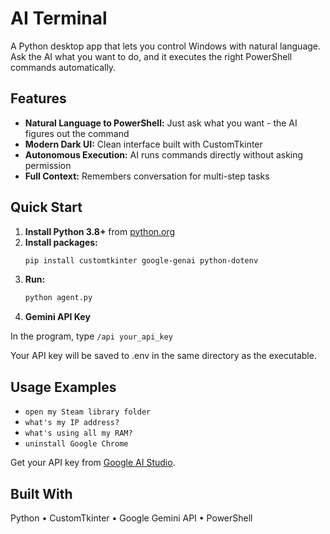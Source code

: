 # AI Terminal
A Python desktop app that lets you control Windows with natural language. Ask the AI what you want to do, and it executes the right PowerShell commands automatically.

## Features
* **Natural Language to PowerShell:** Just ask what you want - the AI figures out the command
* **Modern Dark UI:** Clean interface built with CustomTkinter
* **Autonomous Execution:** AI runs commands directly without asking permission
* **Full Context:** Remembers conversation for multi-step tasks

## Quick Start
1. **Install Python 3.8+** from [python.org](https://www.python.org/downloads/)
2. **Install packages:**
   ```bash
   pip install customtkinter google-genai python-dotenv
   ```
3. **Run:**
   ```bash
   python agent.py
   ```
4. **Gemini API Key**

In the program, type ```/api your_api_key```

Your API key will be saved to .env in the same directory as the executable.

## Usage Examples
* `open my Steam library folder`
* `what's my IP address?`
* `what's using all my RAM?`
* `uninstall Google Chrome`

Get your API key from [Google AI Studio](https://makersuite.google.com/app/apikey).

## Built With
Python • CustomTkinter • Google Gemini API • PowerShell
